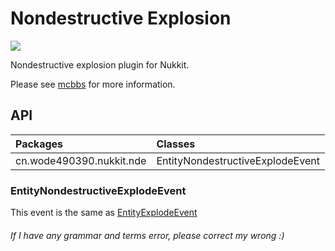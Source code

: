 # Nondestructive Explosion
[![](https://i.loli.net/2019/04/18/5cb7730811986.gif)](https://www.mcbbs.net/thread-825524-1-1.html "非破坏性爆炸")

Nondestructive explosion plugin for Nukkit.

Please see [mcbbs](https://www.mcbbs.net/thread-825524-1-1.html) for more information.
## API
| Packages | Classes |
| :- | :- |
| cn.wode490390.nukkit.nde | EntityNondestructiveExplodeEvent |
### EntityNondestructiveExplodeEvent
This event is the same as [EntityExplodeEvent](https://ci.nukkitx.com/job/NukkitX/job/Nukkit/job/master/javadoc/cn/nukkit/event/entity/EntityExplodeEvent.html)

###### If I have any grammar and terms error, please correct my wrong :)
